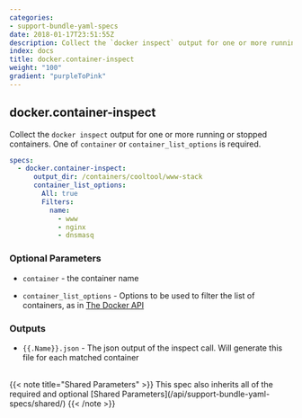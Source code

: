 ```yaml
---
categories:
- support-bundle-yaml-specs
date: 2018-01-17T23:51:55Z
description: Collect the `docker inspect` output for one or more running or stopped containers. One of `container` or `container_list_options` is required.
index: docs
title: docker.container-inspect
weight: "100"
gradient: "purpleToPink"
---
```


## docker.container-inspect

Collect the `docker inspect` output for one or more running or stopped containers. One of `container` or `container_list_options` is required.


```yaml
specs:
  - docker.container-inspect:
      output_dir: /containers/cooltool/www-stack
      container_list_options:
        All: true
        Filters:
          name:
            - www
            - nginx
            - dnsmasq
```


### Optional Parameters


- `container` - the container name


- `container_list_options` - Options to be used to filter the list of containers, as in [The Docker API](https://github.com/moby/moby/blob/master/api/types/client.go#L61)



### Outputs

    
- `{{.Name}}.json` - The json output of the inspect call. Will generate this file for each matched container


<br>
{{< note title="Shared Parameters" >}}
This spec also inherits all of the required and optional [Shared Parameters](/api/support-bundle-yaml-specs/shared/)
{{< /note >}}

    